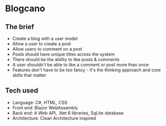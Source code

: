 # Blogcano

## The brief

- Create a blog with a user model
- Allow a user to create a post
- Allow users to comment on a post
- Posts should have unique titles across the system
- There should be the ability to like posts & comments
- A user shouldn't be able to like a comment or post more than once
- Features don't have to be too fancy - it's the thinking approach and core skills that matter

## Tech used
- Language: C#, HTML, CSS
- Front end: Blazor WebAssembly
- Back end: A Web API, .Net 6 libraries, SqLite database
- Architecture: Clean Architecture inspired

